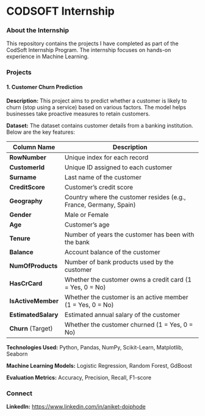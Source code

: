 # CODSOFT Internship

### About the Internship
This repository contains the projects I have completed as part of the CodSoft Internship Program. The internship focuses on hands-on experience in Machine Learning.

### Projects
#### 1. Customer Churn Prediction
**Description:** This project aims to predict whether a customer is likely to churn (stop using a service) based on various factors. The model helps businesses take proactive measures to retain customers.

**Dataset:** The dataset contains customer details from a banking institution. Below are the key features:  

| Column Name          | Description |
|----------------------|-------------|
| **RowNumber**        | Unique index for each record |
| **CustomerId**       | Unique ID assigned to each customer |
| **Surname**          | Last name of the customer |
| **CreditScore**      | Customer’s credit score |
| **Geography**        | Country where the customer resides (e.g., France, Germany, Spain) |
| **Gender**           | Male or Female |
| **Age**              | Customer’s age |
| **Tenure**           | Number of years the customer has been with the bank |
| **Balance**          | Account balance of the customer |
| **NumOfProducts**    | Number of bank products used by the customer |
| **HasCrCard**        | Whether the customer owns a credit card (1 = Yes, 0 = No) |
| **IsActiveMember**   | Whether the customer is an active member (1 = Yes, 0 = No) |
| **EstimatedSalary**  | Estimated annual salary of the customer |
| **Churn** (Target)   | Whether the customer churned (1 = Yes, 0 = No) |

**Technologies Used:** Python, Pandas, NumPy, Scikit-Learn, Matplotlib, Seaborn

**Machine Learning Models:** Logistic Regression, Random Forest, GdBoost

**Evaluation Metrics:** Accuracy, Precision, Recall, F1-score


### Connect

**LinkedIn:** https://www.linkedin.com/in/aniket-doiphode
